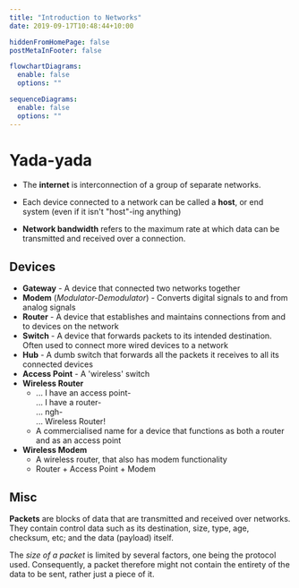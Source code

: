 ```yaml
---
title: "Introduction to Networks"
date: 2019-09-17T10:48:44+10:00

hiddenFromHomePage: false
postMetaInFooter: false

flowchartDiagrams:
  enable: false
  options: ""

sequenceDiagrams:
  enable: false
  options: ""
---
```


# Yada-yada

- The **internet** is interconnection of a group of separate networks.

- Each device connected to a network can be called a **host**, or end system (even if it isn't "host"-ing anything)

- **Network bandwidth** refers to the maximum rate at which data can be transmitted and received over a connection.

## Devices

- **Gateway** - A device that connected two networks together
- **Modem** (_Modulator-Demodulator_) - Converts digital signals to and from analog signals
- **Router** - A device that establishes and maintains connections from and to devices on the network
- **Switch** - A device that forwards packets to its intended destination. Often used to connect more wired devices to a network
- **Hub** - A dumb switch that forwards all the packets it receives to all its connected devices
- **Access Point** - A 'wireless' switch
- **Wireless Router**
  - ... I have an access point-  
    ... I have a router-  
    ... ngh-  
    ... Wireless Router!
  - A commercialised name for a device that functions as both a router and as an access point
- **Wireless Modem**
  - A wireless router, that also has modem functionality
  - Router + Access Point + Modem

## Misc

**Packets** are blocks of data that are transmitted and received over networks.  
They contain control data such as its destination, size, type, age, checksum, etc; and the data (payload) itself.

The _size of a packet_ is limited by several factors, one being the protocol used. Consequently, a packet therefore might not contain the entirety of the data to be sent, rather just a piece of it.
